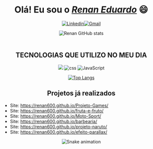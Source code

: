 
 <h1 align="center">Olá! Eu sou o <a href="https://www.linkedin.com/in/renan-ragazon-8a3184212/"><i>Renan Eduardo</i></a> 😄</h1>

<div align="center">

[![Linkedin](https://img.shields.io/badge/LinkedIn-0077B5?style=for-the-badge&logo=linkedin&logoColor=white)](https://www.linkedin.com/in/renan-ragazon-8a3184212/)[![Gmail](https://img.shields.io/badge/Gmail-D14836?style=for-the-badge&logo=gmail&logoColor=white)](ragazonrenan@gmail.com)

![Renan GitHub stats](https://github-readme-stats.vercel.app/api?username=renan600&show_icons=true&theme=highcontrast)

</div>

<div align="center"><h2 style="text-transform: uppercase; padding-top: 20px;">Tecnologias que utilizo no meu dia</h2>
    <img atl="html"  src="https://img.shields.io/badge/HTML5-E34F26?style=for-the-badge&logo=html5&logoColor=white">
    <img alt="css" src="https://img.shields.io/badge/CSS3-1572B6?style=for-the-badge&logo=css3&logoColor=white">
    <img alt="JavaScript" src="https://img.shields.io/badge/JavaScript-F7DF1E?style=for-the-badge&logo=javascript&logoColor=black">

    
</div>

<div align="center">

[![Top Langs](https://github-readme-stats.vercel.app/api/top-langs/?username=renan600&layout=compact)](https://github.com/renan600/github-readme-stats)
</div>

<div>
     <h2 align="center" >Projetos já realizados</h2>
     <ul>
         <li>Site: <a href="https://renan600.github.io/Projeto-Games/" target="_blank">https://renan600.github.io/Projeto-Games/</a></li>
         <li>Site: <a href="https://renan600.github.io/fruta-e-fruto/" target="_blank">https://renan600.github.io/fruta-e-fruto/</a></li>
         <li>Site: <a href="https://renan600.github.io/Moto-Sport/" target="_blank">https://renan600.github.io/Moto-Sport/</a></li>
         <li>Site: <a href="https://renan600.github.io/barbearia/" target="_blank">https://renan600.github.io/barbearia/</a></li>
         <li>Site: <a href="https://renan600.github.io/projeto-naruto/" target="_blank">https://renan600.github.io/projeto-naruto/</a></li>
         <li>Site: <a href="https://renan600.github.io/efeito-parallax/" target="_blank">https://renan600.github.io/efeito-parallax/</a> </li>
     </ul>
</div>

<div align="center">

  ![Snake animation](https://github.com/danielbped/danielbped/blob/output/github-contribution-grid-snake.svg)
</div>
